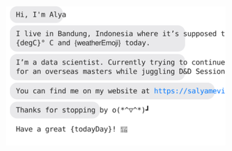 [![](https://raw.githubusercontent.com/salyamevia/salyamevia/main/chat.svg)](https://salyamevia.com/)

<!-- Forked from https://github.com/jasonlong/jasonlong -->
